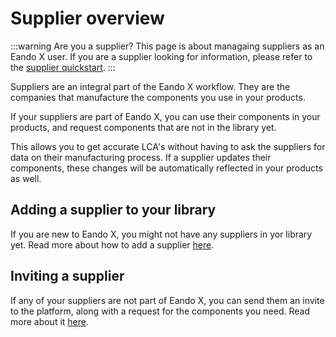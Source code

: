 # Supplier overview

:::warning Are you a supplier?
This page is about managaing suppliers as an Eando X user. If you are a supplier looking for information, please refer to the [supplier quickstart](/documentation/getting-started/supplier-quickstart).
:::

Suppliers are an integral part of the Eando X workflow. They are the companies that manufacture the components you use in your products.

If your suppliers are part of Eando X, you can use their components in your products, and request  components that are not in the library yet.

This allows you to get accurate LCA's without having to ask the suppliers for data on their manufacturing process. If a supplier updates their components, these changes will be automatically reflected in your products as well.

## Adding a supplier to your library

If you are new to Eando X, you might not have any suppliers in yor library yet. Read more about how to add a supplier [here](/documentation/supplier/adding-a-supplier).

## Inviting a supplier

If any of your suppliers are not part of Eando X, you can send them an invite to the platform, along with a request for the components you need. Read more about it [here](/documentation/supplier/inviting-a-supplier).
